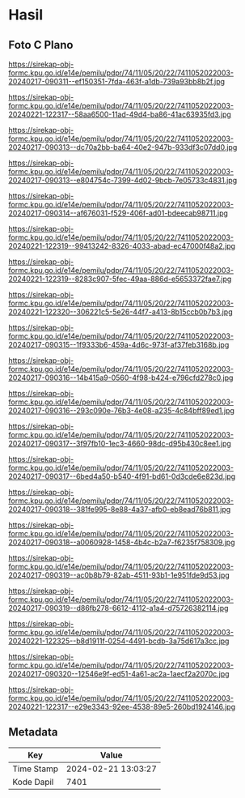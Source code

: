 # Hasil

## Foto C Plano

https://sirekap-obj-formc.kpu.go.id/e14e/pemilu/pdpr/74/11/05/20/22/7411052022003-20240217-090311--ef150351-7fda-463f-a1db-739a93bb8b2f.jpg

https://sirekap-obj-formc.kpu.go.id/e14e/pemilu/pdpr/74/11/05/20/22/7411052022003-20240221-122317--58aa6500-11ad-49d4-ba86-41ac63935fd3.jpg

https://sirekap-obj-formc.kpu.go.id/e14e/pemilu/pdpr/74/11/05/20/22/7411052022003-20240217-090313--dc70a2bb-ba64-40e2-947b-933df3c07dd0.jpg

https://sirekap-obj-formc.kpu.go.id/e14e/pemilu/pdpr/74/11/05/20/22/7411052022003-20240217-090313--e804754c-7399-4d02-9bcb-7e05733c4831.jpg

https://sirekap-obj-formc.kpu.go.id/e14e/pemilu/pdpr/74/11/05/20/22/7411052022003-20240217-090314--af676031-f529-406f-ad01-bdeecab98711.jpg

https://sirekap-obj-formc.kpu.go.id/e14e/pemilu/pdpr/74/11/05/20/22/7411052022003-20240221-122319--99413242-8326-4033-abad-ec47000f48a2.jpg

https://sirekap-obj-formc.kpu.go.id/e14e/pemilu/pdpr/74/11/05/20/22/7411052022003-20240221-122319--8283c907-5fec-49aa-886d-e5653372fae7.jpg

https://sirekap-obj-formc.kpu.go.id/e14e/pemilu/pdpr/74/11/05/20/22/7411052022003-20240221-122320--306221c5-5e26-44f7-a413-8b15ccb0b7b3.jpg

https://sirekap-obj-formc.kpu.go.id/e14e/pemilu/pdpr/74/11/05/20/22/7411052022003-20240217-090315--1f9333b6-459a-4d6c-973f-af37feb3168b.jpg

https://sirekap-obj-formc.kpu.go.id/e14e/pemilu/pdpr/74/11/05/20/22/7411052022003-20240217-090316--14b415a9-0560-4f98-b424-e796cfd278c0.jpg

https://sirekap-obj-formc.kpu.go.id/e14e/pemilu/pdpr/74/11/05/20/22/7411052022003-20240217-090316--293c090e-76b3-4e08-a235-4c84bff89ed1.jpg

https://sirekap-obj-formc.kpu.go.id/e14e/pemilu/pdpr/74/11/05/20/22/7411052022003-20240217-090317--3f97fb10-1ec3-4660-98dc-d95b430c8ee1.jpg

https://sirekap-obj-formc.kpu.go.id/e14e/pemilu/pdpr/74/11/05/20/22/7411052022003-20240217-090317--6bed4a50-b540-4f91-bd61-0d3cde6e823d.jpg

https://sirekap-obj-formc.kpu.go.id/e14e/pemilu/pdpr/74/11/05/20/22/7411052022003-20240217-090318--381fe995-8e88-4a37-afb0-eb8ead76b811.jpg

https://sirekap-obj-formc.kpu.go.id/e14e/pemilu/pdpr/74/11/05/20/22/7411052022003-20240217-090318--a0060928-1458-4b4c-b2a7-f6235f758309.jpg

https://sirekap-obj-formc.kpu.go.id/e14e/pemilu/pdpr/74/11/05/20/22/7411052022003-20240217-090319--ac0b8b79-82ab-4511-93b1-1e951fde9d53.jpg

https://sirekap-obj-formc.kpu.go.id/e14e/pemilu/pdpr/74/11/05/20/22/7411052022003-20240217-090319--d86fb278-6612-4112-a1a4-d75726382114.jpg

https://sirekap-obj-formc.kpu.go.id/e14e/pemilu/pdpr/74/11/05/20/22/7411052022003-20240221-122325--b8d1911f-0254-4491-bcdb-3a75d617a3cc.jpg

https://sirekap-obj-formc.kpu.go.id/e14e/pemilu/pdpr/74/11/05/20/22/7411052022003-20240217-090320--12546e9f-ed51-4a61-ac2a-1aecf2a2070c.jpg

https://sirekap-obj-formc.kpu.go.id/e14e/pemilu/pdpr/74/11/05/20/22/7411052022003-20240221-122317--e29e3343-92ee-4538-89e5-260bd1924146.jpg


## Metadata

| Key        | Value               |
| ---------- | ------------------- |
| Time Stamp | 2024-02-21 13:03:27 |
| Kode Dapil | 7401                |



